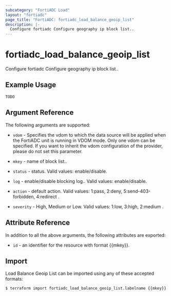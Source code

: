 ```yaml
---
subcategory: "FortiADC Load"
layout: "fortiadc"
page_title: "FortiADC: fortiadc_load_balance_geoip_list"
description: |-
  Configure fortiadc Configure geography ip block list..
---
```


# fortiadc_load_balance_geoip_list
Configure fortiadc Configure geography ip block list..

## Example Usage
```hcl
TODO
```

## Argument Reference

The following arguments are supported:

* `vdom` - Specifies the vdom to which the data source will be applied when the FortiADC unit is running in VDOM mode. Only one vdom can be specified. If you want to inherit the vdom configuration of the provider, please do not set this parameter.
* `mkey` - name of block list..
* `status` - status. Valid values: enable/disable.
* `log` - enable/disable blocking log.. Valid values: enable/disable.


* `action` - default action. Valid values: 1:pass, 2:deny, 5:send-403-forbidden, 4:redirect .
* `severity` - High, Medium or Low. Valid values: 1:low, 3:high, 2:medium .

## Attribute Reference

In addition to all the above arguments, the following attributes are exported:
* `id` - an identifier for the resource with format {{mkey}}.

## Import
 Load Balance Geoip List can be imported using any of these accepted formats:
```
$ terraform import fortiadc_load_balance_geoip_list.labelname {{mkey}}
```
